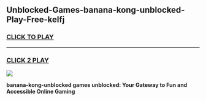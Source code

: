 
## Unblocked-Games-banana-kong-unblocked-Play-Free-kelfj
<h3>
<a href="https://premium76.site?title=banana-kong-unblocked&ref=18A1">CLICK TO PLAY</a></h3>
<hr>

<h3>
<a href="https://premium76.site?title=banana-kong-unblocked&ref=18A1">CLICK 2 PLAY</a>
  
</h3>

<a href="https://premium76.site?title=banana-kong-unblocked&ref=18A1"><img src="https://clearcache.store/games.png"></a>


**banana-kong-unblocked games unblocked: Your Gateway to Fun and Accessible Online Gaming**

